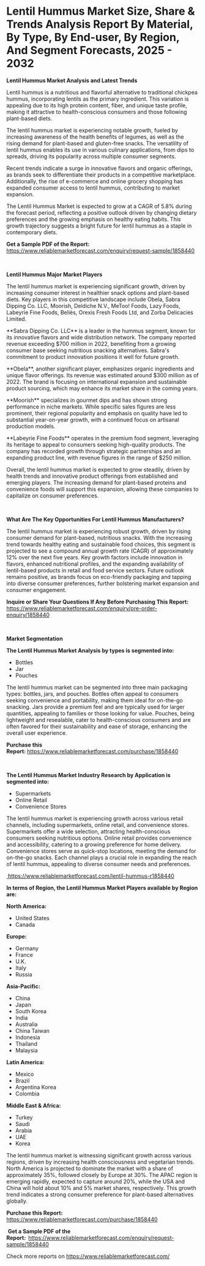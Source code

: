 <p><h1>Lentil Hummus Market Size, Share & Trends Analysis Report By Material, By Type, By End-user, By Region, And Segment Forecasts, 2025 - 2032</h1></p><p><strong>Lentil Hummus Market Analysis and Latest Trends</strong></p>
<p><p>Lentil hummus is a nutritious and flavorful alternative to traditional chickpea hummus, incorporating lentils as the primary ingredient. This variation is appealing due to its high protein content, fiber, and unique taste profile, making it attractive to health-conscious consumers and those following plant-based diets. </p><p>The lentil hummus market is experiencing notable growth, fueled by increasing awareness of the health benefits of legumes, as well as the rising demand for plant-based and gluten-free snacks. The versatility of lentil hummus enables its use in various culinary applications, from dips to spreads, driving its popularity across multiple consumer segments. </p><p>Recent trends indicate a surge in innovative flavors and organic offerings, as brands seek to differentiate their products in a competitive marketplace. Additionally, the rise of e-commerce and online grocery shopping has expanded consumer access to lentil hummus, contributing to market expansion. </p><p>The Lentil Hummus Market is expected to grow at a CAGR of 5.8% during the forecast period, reflecting a positive outlook driven by changing dietary preferences and the growing emphasis on healthy eating habits. This growth trajectory suggests a bright future for lentil hummus as a staple in contemporary diets.</p></p>
<p><strong>Get a Sample PDF of the Report:&nbsp;</strong> <a href="https://www.reliablemarketforecast.com/enquiry/request-sample/1858440?utm_campaign=2803&utm_medium=2&utm_source=Github&utm_content=ia&utm_term=07042025&utm_id=lentil-hummus">https://www.reliablemarketforecast.com/enquiry/request-sample/1858440</a></p>
<p>&nbsp;</p>
<p><strong>Lentil Hummus Major Market Players</strong></p>
<p><p>The lentil hummus market is experiencing significant growth, driven by increasing consumer interest in healthier snack options and plant-based diets. Key players in this competitive landscape include Obela, Sabra Dipping Co. LLC, Moorish, Deldiche N.V., MeToo! Foods, Lazy Foods, Labeyrie Fine Foods, Beliès, Orexis Fresh Foods Ltd, and Zorba Delicacies Limited.</p><p>**Sabra Dipping Co. LLC** is a leader in the hummus segment, known for its innovative flavors and wide distribution network. The company reported revenue exceeding $700 million in 2022, benefiting from a growing consumer base seeking nutritious snacking alternatives. Sabra's commitment to product innovation positions it well for future growth.</p><p>**Obela**, another significant player, emphasizes organic ingredients and unique flavor offerings. Its revenue was estimated around $300 million as of 2022. The brand is focusing on international expansion and sustainable product sourcing, which may enhance its market share in the coming years.</p><p>**Moorish** specializes in gourmet dips and has shown strong performance in niche markets. While specific sales figures are less prominent, their regional popularity and emphasis on quality have led to substantial year-on-year growth, with a continued focus on artisanal production models.</p><p>**Labeyrie Fine Foods** operates in the premium food segment, leveraging its heritage to appeal to consumers seeking high-quality products. The company has recorded growth through strategic partnerships and an expanding product line, with revenue figures in the range of $250 million.</p><p>Overall, the lentil hummus market is expected to grow steadily, driven by health trends and innovative product offerings from established and emerging players. The increasing demand for plant-based proteins and convenience foods will support this expansion, allowing these companies to capitalize on consumer preferences.</p></p>
<p>&nbsp;</p>
<p><strong>What Are The Key Opportunities For Lentil Hummus Manufacturers?</strong></p>
<p><p>The lentil hummus market is experiencing robust growth, driven by rising consumer demand for plant-based, nutritious snacks. With the increasing trend towards healthy eating and sustainable food choices, this segment is projected to see a compound annual growth rate (CAGR) of approximately 12% over the next five years. Key growth factors include innovation in flavors, enhanced nutritional profiles, and the expanding availability of lentil-based products in retail and food service sectors. Future outlook remains positive, as brands focus on eco-friendly packaging and tapping into diverse consumer preferences, further bolstering market expansion and consumer engagement.</p></p>
<p><strong>Inquire or Share Your Questions If Any Before Purchasing This Report:</strong> <a href="https://www.reliablemarketforecast.com/enquiry/pre-order-enquiry/1858440?utm_campaign=2803&utm_medium=2&utm_source=Github&utm_content=ia&utm_term=07042025&utm_id=lentil-hummus">https://www.reliablemarketforecast.com/enquiry/pre-order-enquiry/1858440</a></p>
<p>&nbsp;</p>
<p><strong>Market Segmentation</strong></p>
<p><strong>The Lentil Hummus Market Analysis by types is segmented into:</strong></p>
<p><ul><li>Bottles</li><li>Jar</li><li>Pouches</li></ul></p>
<p><p>The lentil hummus market can be segmented into three main packaging types: bottles, jars, and pouches. Bottles often appeal to consumers seeking convenience and portability, making them ideal for on-the-go snacking. Jars provide a premium feel and are typically used for larger quantities, appealing to families or those looking for value. Pouches, being lightweight and resealable, cater to health-conscious consumers and are often favored for their sustainability and ease of storage, enhancing the overall user experience.</p></p>
<p><strong>Purchase this Report:&nbsp;</strong><a href="https://www.reliablemarketforecast.com/purchase/1858440?utm_campaign=2803&utm_medium=2&utm_source=Github&utm_content=ia&utm_term=07042025&utm_id=lentil-hummus">https://www.reliablemarketforecast.com/purchase/1858440</a></p>
<p>&nbsp;</p>
<p><strong>The Lentil Hummus Market Industry Research by Application is segmented into:</strong></p>
<p><ul><li>Supermarkets</li><li>Online Retail</li><li>Convenience Stores</li></ul></p>
<p><p>The lentil hummus market is experiencing growth across various retail channels, including supermarkets, online retail, and convenience stores. Supermarkets offer a wide selection, attracting health-conscious consumers seeking nutritious options. Online retail provides convenience and accessibility, catering to a growing preference for home delivery. Convenience stores serve as quick-stop locations, meeting the demand for on-the-go snacks. Each channel plays a crucial role in expanding the reach of lentil hummus, appealing to diverse consumer needs and preferences.</p></p>
<p><a href="https://www.reliablemarketforecast.com/lentil-hummus-r1858440?utm_campaign=2803&utm_medium=2&utm_source=Github&utm_content=ia&utm_term=07042025&utm_id=lentil-hummus">&nbsp;https://www.reliablemarketforecast.com/lentil-hummus-r1858440</a></p>
<p><strong>In terms of Region, the Lentil Hummus Market Players available by Region are:</strong></p>
<p>
    <p> <strong> North America: </strong>
        <ul>
            <li>United States</li>
            <li>Canada</li>
        </ul>
        </p> 
    <p> <strong> Europe: </strong>
        <ul>
            <li>Germany</li>
            <li>France</li>
            <li>U.K.</li>
            <li>Italy</li>
            <li>Russia</li>
        </ul>
        </p> 
    <p> <strong> Asia-Pacific: </strong>
        <ul>
            <li>China</li>
            <li>Japan</li>
            <li>South Korea</li>
            <li>India</li>
            <li>Australia</li>
            <li>China Taiwan</li>
            <li>Indonesia</li>
            <li>Thailand</li>
            <li>Malaysia</li>
        </ul>
        </p> 
    <p> <strong> Latin America: </strong>
        <ul>
            <li>Mexico</li>
            <li>Brazil</li>
            <li>Argentina Korea</li>
            <li>Colombia</li>
        </ul>
        </p> 
    <p> <strong> Middle East & Africa: </strong>
        <ul>
            <li>Turkey</li>
            <li>Saudi</li>
            <li>Arabia</li>
            <li>UAE</li>
            <li>Korea</li>
        </ul>
    </p>
    </p>
<p><p>The lentil hummus market is witnessing significant growth across various regions, driven by increasing health consciousness and vegetarian trends. North America is projected to dominate the market with a share of approximately 35%, followed closely by Europe at 30%. The APAC region is emerging rapidly, expected to capture around 20%, while the USA and China will hold about 10% and 5% market shares, respectively. This growth trend indicates a strong consumer preference for plant-based alternatives globally.</p></p>
<p><strong>Purchase this Report: </strong><a href="https://www.reliablemarketforecast.com/purchase/1858440?utm_campaign=2803&utm_medium=2&utm_source=Github&utm_content=ia&utm_term=07042025&utm_id=lentil-hummus">https://www.reliablemarketforecast.com/purchase/1858440</a></p>
<p>&nbsp;<strong>Get a Sample PDF of the Report:&nbsp;&nbsp;</strong><a href="https://www.reliablemarketforecast.com/enquiry/request-sample/1858440?utm_campaign=2803&utm_medium=2&utm_source=Github&utm_content=ia&utm_term=07042025&utm_id=lentil-hummus">https://www.reliablemarketforecast.com/enquiry/request-sample/1858440</a></p>
<p><strong></strong></p>
<p>Check more reports on <a href="https://www.reliablemarketforecast.com/?utm_campaign=2803&utm_medium=2&utm_source=Github&utm_content=ia&utm_term=07042025&utm_id=lentil-hummus">https://www.reliablemarketforecast.com/</a></p>